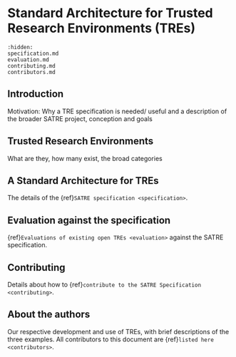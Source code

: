 # Standard Architecture for Trusted Research Environments (TREs)

```{toctree}
:hidden:
specification.md
evaluation.md
contributing.md
contributors.md
```

## Introduction

Motivation: Why a TRE specification is needed/ useful and a description of the broader SATRE project, conception and goals

## Trusted Research Environments

What are they, how many exist, the broad categories

## A Standard Architecture for TREs

The details of the {ref}`SATRE specification <specification>`.

## Evaluation against the specification

{ref}`Evaluations of existing open TREs <evaluation>` against the SATRE specification.

## Contributing

Details about how to {ref}`contribute to the SATRE Specification <contributing>`.

## About the authors

Our respective development and use of TREs, with brief descriptions of the three examples.
All contributors to this document are {ref}`listed here <contributors>`.
